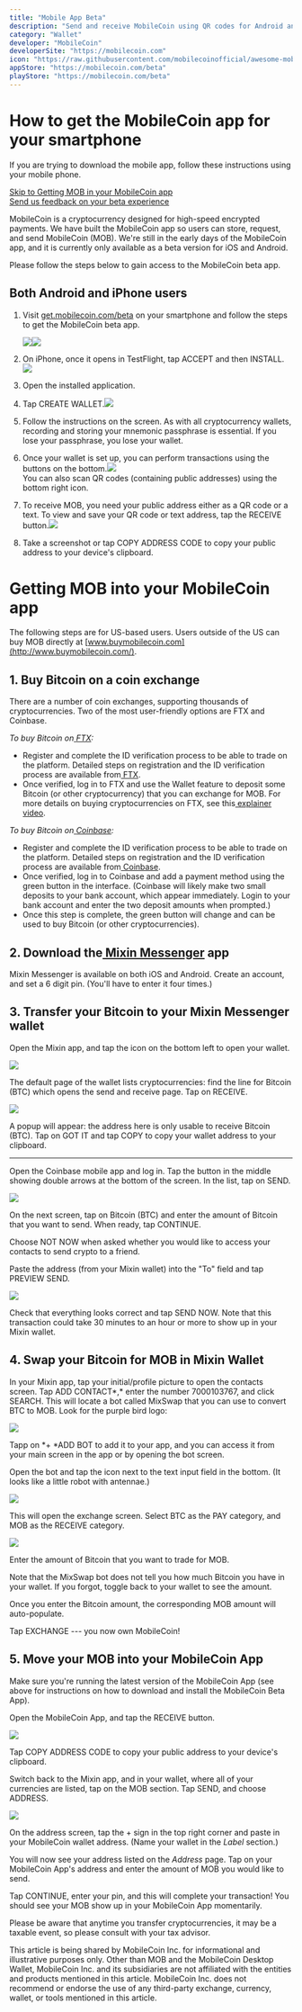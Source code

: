 ```yaml
---
title: "Mobile App Beta"
description: "Send and receive MobileCoin using QR codes for Android and iOS."
category: "Wallet"
developer: "MobileCoin"
developerSite: "https://mobilecoin.com"
icon: "https://raw.githubusercontent.com/mobilecoinofficial/awesome-mobilecoin/main/directory/0029_Beta/ios.svg"
appStore: "https://mobilecoin.com/beta"
playStore: "https://mobilecoin.com/beta"
---
```

How to get the MobileCoin app for your smartphone
=================================================

If you are trying to download the mobile app, follow these instructions using your mobile phone.

[Skip to Getting MOB in your MobileCoin app](https://mobilecoin.com/beta#get-mob-in-your-app)\
[Send us feedback on your beta experience](https://form.asana.com/?k=uUOY7JnKwElkOD-GTLEKJg&d=663845041171769)

MobileCoin is a cryptocurrency designed for high-speed encrypted payments. We have built the MobileCoin app so users can store, request, and send MobileCoin (MOB). We're still in the early days of the MobileCoin app, and it is currently only available as a beta version for iOS and Android.

Please follow the steps below to gain access to the MobileCoin beta app.

Both Android and iPhone users
-----------------------------

1.  Visit [get.mobilecoin.com/beta](http://get.mobilecoin.com/beta) on your smartphone and follow the steps to get the MobileCoin beta app.

    ![](https://mobilecoinwp.wpengine.com/wp-content/uploads/2021/12/01.png)![](https://mobilecoinwp.wpengine.com/wp-content/uploads/2021/12/android-498x1024.jpg)

2.  On iPhone, once it opens in TestFlight, tap ACCEPT and then INSTALL.![](https://mobilecoinwp.wpengine.com/wp-content/uploads/2021/12/02-1024x780.jpg)
3.  Open the installed application.
4.  Tap CREATE WALLET.![](https://mobilecoinwp.wpengine.com/wp-content/uploads/2021/12/03-473x1024.png)
5.  Follow the instructions on the screen. As with all cryptocurrency wallets, recording and storing your mnemonic passphrase is essential. If you lose your passphrase, you lose your wallet.
6.  Once your wallet is set up, you can perform transactions using the buttons on the bottom.![](https://mobilecoinwp.wpengine.com/wp-content/uploads/2021/12/04-1024x388.jpg)\
    You can also scan QR codes (containing public addresses) using the bottom right icon.
7.  To receive MOB, you need your public address either as a QR code or a text. To view and save your QR code or text address, tap the RECEIVE button.![](https://mobilecoinwp.wpengine.com/wp-content/uploads/2021/12/05-13-473x1024.png)
8.  Take a screenshot or tap COPY ADDRESS CODE to copy your public address to your device's clipboard.

Getting MOB into your MobileCoin app
====================================

The following steps are for US-based users. Users outside of the US can buy MOB directly at [www.buymobilecoin.com](http://www.buymobilecoin.com/).

1\. Buy Bitcoin on a coin exchange
----------------------------------

There are a number of coin exchanges, supporting thousands of cryptocurrencies. Two of the most user-friendly options are FTX and Coinbase.

*To buy Bitcoin on*[ *FTX*](https://ftx.us/)*:*

-   Register and complete the ID verification process to be able to trade on the platform. Detailed steps on registration and the ID verification process are available from[ FTX](https://www.youtube.com/watch?v=am-oCJnZaug).
-   Once verified, log in to FTX and use the Wallet feature to deposit some Bitcoin (or other cryptocurrency) that you can exchange for MOB. For more details on buying cryptocurrencies on FTX, see this[ explainer video](https://youtu.be/8Lnm-ij7Ga4?t=195).

*To buy Bitcoin on*[ *Coinbase*](http://coinbase.com/)*:*

-   Register and complete the ID verification process to be able to trade on the platform. Detailed steps on registration and the ID verification process are available from[ Coinbase](https://www.coinbase.com/learn/tips-and-tutorials/how-to-set-up-a-crypto-wallet).
-   Once verified, log in to Coinbase and add a payment method using the green button in the interface. (Coinbase will likely make two small deposits to your bank account, which appear immediately. Login to your bank account and enter the two deposit amounts when prompted.)
-   Once this step is complete, the green button will change and can be used to buy Bitcoin (or other cryptocurrencies).

2\. Download the[ Mixin Messenger](https://mixin.one/messenger) app
-------------------------------------------------------------------

Mixin Messenger is available on both iOS and Android. Create an account, and set a 6 digit pin. (You'll have to enter it four times.)

3\. Transfer your Bitcoin to your Mixin Messenger wallet
--------------------------------------------------------

Open the Mixin app, and tap the icon on the bottom left to open your wallet.

![](https://mobilecoinwp.wpengine.com/wp-content/uploads/2021/12/06.png)

The default page of the wallet lists cryptocurrencies: find the line for Bitcoin (BTC) which opens the send and receive page. Tap on RECEIVE.

![](https://mobilecoinwp.wpengine.com/wp-content/uploads/2021/12/07.png)

A popup will appear: the address here is only usable to receive Bitcoin (BTC). Tap on GOT IT and tap COPY to copy your wallet address to your clipboard.

* * * * *

Open the Coinbase mobile app and log in. Tap the button in the middle showing double arrows at the bottom of the screen. In the list, tap on SEND.

![](https://mobilecoinwp.wpengine.com/wp-content/uploads/2021/12/08.png)

On the next screen, tap on Bitcoin (BTC) and enter the amount of Bitcoin that you want to send. When ready, tap CONTINUE.

Choose NOT NOW when asked whether you would like to access your contacts to send crypto to a friend.

Paste the address (from your Mixin wallet) into the "To" field and tap PREVIEW SEND.

![](https://mobilecoinwp.wpengine.com/wp-content/uploads/2021/12/09.png)

Check that everything looks correct and tap SEND NOW. Note that this transaction could take 30 minutes to an hour or more to show up in your Mixin wallet.

4\. Swap your Bitcoin for MOB in Mixin Wallet
---------------------------------------------

In your Mixin app, tap your initial/profile picture to open the contacts screen. Tap ADD CONTACT*,* enter the number 7000103767, and click SEARCH. This will locate a bot called MixSwap that you can use to convert BTC to MOB. Look for the purple bird logo:

![](https://mobilecoinwp.wpengine.com/wp-content/uploads/2021/12/10-1024x1017.png)

Tapp on *+ *ADD BOT to add it to your app, and you can access it from your main screen in the app or by opening the bot screen.

Open the bot and tap the icon next to the text input field in the bottom. (It looks like a little robot with antennae.)

![](https://mobilecoinwp.wpengine.com/wp-content/uploads/2021/12/11.png)

This will open the exchange screen. Select BTC as the PAY category, and MOB as the RECEIVE category.

![](https://mobilecoinwp.wpengine.com/wp-content/uploads/2021/12/12.png)

Enter the amount of Bitcoin that you want to trade for MOB.

Note that the MixSwap bot does not tell you how much Bitcoin you have in your wallet. If you forgot, toggle back to your wallet to see the amount.

Once you enter the Bitcoin amount, the corresponding MOB amount will auto-populate.

Tap EXCHANGE --- you now own MobileCoin!

5\. Move your MOB into your MobileCoin App
------------------------------------------

Make sure you're running the latest version of the MobileCoin App (see above for instructions on how to download and install the MobileCoin Beta App).

Open the MobileCoin App, and tap the RECEIVE button.

![](https://mobilecoinwp.wpengine.com/wp-content/uploads/2021/12/05-13-473x1024.png)

Tap COPY ADDRESS CODE to copy your public address to your device's clipboard.

Switch back to the Mixin app, and in your wallet, where all of your currencies are listed, tap on the MOB section. Tap SEND, and choose ADDRESS.

![](https://mobilecoinwp.wpengine.com/wp-content/uploads/2021/12/14.png)

On the address screen, tap the + sign in the top right corner and paste in your MobileCoin wallet address. (Name your wallet in the *Label* section.)

You will now see your address listed on the *Address* page. Tap on your MobileCoin App's address and enter the amount of MOB you would like to send.

Tap CONTINUE, enter your pin, and this will complete your transaction! You should see your MOB show up in your MobileCoin App momentarily.

Please be aware that anytime you transfer cryptocurrencies, it may be a taxable event, so please consult with your tax advisor.

This article is being shared by MobileCoin Inc. for informational and illustrative purposes only. Other than MOB and the MobileCoin Desktop Wallet, MobileCoin Inc. and its subsidiaries are not affiliated with the entities and products mentioned in this article. MobileCoin Inc. does not recommend or endorse the use of any third-party exchange, currency, wallet, or tools mentioned in this article.
